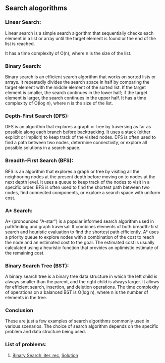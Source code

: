 ## Search alogorithms

### Linear Search:

Linear search is a simple search algorithm that sequentially checks each element in a list or array until the target element is found or the end of the list is reached.

It has a time complexity of O(n), where n is the size of the list.

### Binary Search:

Binary search is an efficient search algorithm that works on sorted lists or arrays.
It repeatedly divides the search space in half by comparing the target element with the middle element of the sorted list.
If the target element is smaller, the search continues in the lower half; if the target element is larger, the search continues in the upper half.
It has a time complexity of O(log n), where n is the size of the list.

### Depth-First Search (DFS):

DFS is an algorithm that explores a graph or tree by traversing as far as possible along each branch before backtracking.
It uses a stack (either explicit or implicit) to keep track of the visited nodes.
DFS is often used to find a path between two nodes, determine connectivity, or explore all possible solutions in a search space.

### Breadth-First Search (BFS):

BFS is an algorithm that explores a graph or tree by visiting all the neighboring nodes at the present depth before moving on to nodes at the next depth level.
It uses a queue to keep track of the nodes to visit in a specific order.
BFS is often used to find the shortest path between two nodes, find connected components, or explore a search space with uniform cost.

### A\* Search:

A* (pronounced "A-star") is a popular informed search algorithm used in pathfinding and graph traversal.
It combines elements of both breadth-first search and heuristic evaluation to find the shortest path efficiently.
A* uses a priority queue to explore nodes with a combination of the cost to reach the node and an estimated cost to the goal.
The estimated cost is usually calculated using a heuristic function that provides an optimistic estimate of the remaining cost.

### Binary Search Tree (BST):

A binary search tree is a binary tree data structure in which the left child is always smaller than the parent, and the right child is always larger.
It allows for efficient search, insertion, and deletion operations.
The time complexity of operations on a balanced BST is O(log n), where n is the number of elements in the tree.

### Conclusion

These are just a few examples of search algorithms commonly used in various scenarios. The choice of search algorithm depends on the specific problem and data structure being used.

### List of problems:

1. [Binary Search: iter, rec](01-binary-search/question.md), [Solution](01-binary-search/binary-search.ts)
